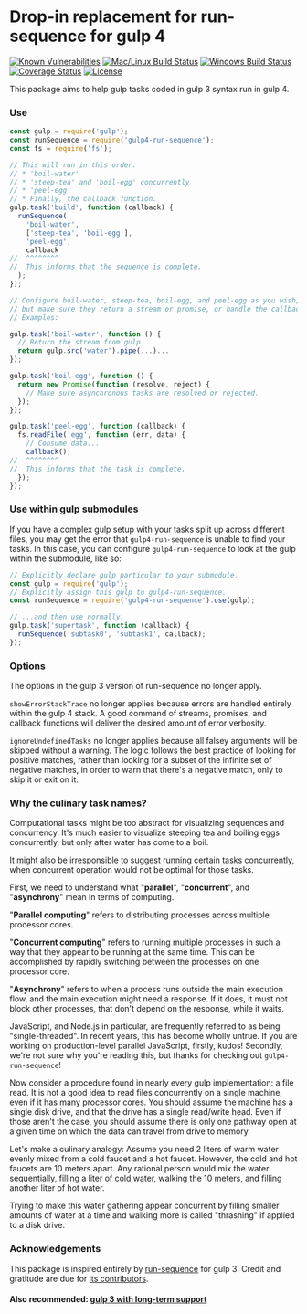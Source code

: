 # Drop-in replacement for run-sequence for gulp 4

[![Known Vulnerabilities][snyk-image]][snyk-url]
[![Mac/Linux Build Status][travis-image]][travis-url]
[![Windows Build Status][appveyor-image]][appveyor-url]
[![Coverage Status][coveralls-image]][coveralls-url]
[![License][license-image]][license-url]

This package aims to help gulp tasks coded in gulp 3 syntax run in gulp 4.

### Use

```javascript
const gulp = require('gulp');
const runSequence = require('gulp4-run-sequence');
const fs = require('fs');

// This will run in this order:
// * 'boil-water'
// * 'steep-tea' and 'boil-egg' concurrently
// * 'peel-egg'
// * Finally, the callback function.
gulp.task('build', function (callback) {
  runSequence(
    'boil-water',
    ['steep-tea', 'boil-egg'],
    'peel-egg',
    callback
//  ^^^^^^^^
//  This informs that the sequence is complete.
  );
});

// Configure boil-water, steep-tea, boil-egg, and peel-egg as you wish,
// but make sure they return a stream or promise, or handle the callback.
// Examples:

gulp.task('boil-water', function () {
  // Return the stream from gulp.
  return gulp.src('water').pipe(...)...
});

gulp.task('boil-egg', function () {
  return new Promise(function (resolve, reject) {
    // Make sure asynchronous tasks are resolved or rejected.
  });
});

gulp.task('peel-egg', function (callback) {
  fs.readFile('egg', function (err, data) {
    // Consume data...
    callback();
//  ^^^^^^^^
//  This informs that the task is complete.
  });
});
```

### Use within gulp submodules

If you have a complex gulp setup with your tasks split up across different 
files, you may get the error that `gulp4-run-sequence` is unable to find your 
tasks. In this case, you can configure `gulp4-run-sequence` to look at the gulp 
within the submodule, like so:

```javascript
// Explicitly declare gulp particular to your submodule.
const gulp = require('gulp');
// Explicitly assign this gulp to gulp4-run-sequence.
const runSequence = require('gulp4-run-sequence').use(gulp);

// ...and then use normally.
gulp.task('supertask', function (callback) {
  runSequence('subtask0', 'subtask1', callback);
});
```

### Options

The options in the gulp 3 version of run-sequence no longer apply. 

`showErrorStackTrace` no longer applies because errors are handled entirely 
within the gulp 4 stack. A good command of streams, promises, and callback 
functions will deliver the desired amount of error verbosity.

`ignoreUndefinedTasks` no longer applies because all falsey arguments will be 
skipped without a warning. The logic follows the best practice of looking for 
positive matches, rather than looking for a subset of the infinite set of 
negative matches, in order to warn that there's a negative match, only to skip 
it or exit on it.

### Why the culinary task names?

Computational tasks might be too abstract for visualizing sequences and 
concurrency. It's much easier to visualize steeping tea and boiling eggs 
concurrently, but only after water has come to a boil.

It might also be irresponsible to suggest running certain tasks concurrently, 
when concurrent operation would not be optimal for those tasks.

First, we need to understand what "__parallel__", "__concurrent__", and 
"__asynchrony__" mean in terms of computing.

"__Parallel computing__" refers to distributing processes across multiple 
processor cores.

"__Concurrent computing__" refers to running multiple processes in such a way 
that they appear to be running at the same time. This can be accomplished by 
rapidly switching between the processes on one processor core.

"__Asynchrony__" refers to when a process runs outside the main execution flow, 
and the main execution might need a response. If it does, it must not block 
other processes, that don't depend on the response, while it waits.

JavaScript, and Node.js in particular, are frequently referred to as being 
"single-threaded". In recent years, this has become wholly untrue. If you are 
working on production-level parallel JavaScript, firstly, kudos! Secondly, we're 
not sure why you're reading this, but thanks for checking out 
`gulp4-run-sequence`!

Now consider a procedure found in nearly every gulp implementation: a file read. 
It is not a good idea to read files concurrently on a single machine, even if it 
has many processor cores. You should assume the machine has a single disk drive, 
and that the drive has a single read/write head. Even if those aren't the case, 
you should assume there is only one pathway open at a given time on which the 
data can travel from drive to memory.

Let's make a culinary analogy: Assume you need 2 liters of warm water evenly 
mixed from a cold faucet and a hot faucet. However, the cold and hot faucets 
are 10 meters apart. Any rational person would mix the water sequentially, 
filling a liter of cold water, walking the 10 meters, and filling another liter 
of hot water.

Trying to make this water gathering appear concurrent by filling smaller 
amounts of water at a time and walking more is called "thrashing" if applied 
to a disk drive.

### Acknowledgements

This package is inspired entirely by 
[run-sequence](https://github.com/OverZealous/run-sequence) for gulp 3. Credit 
and gratitude are due for 
[its contributors](https://github.com/OverZealous/run-sequence/graphs/contributors). 

#### Also recommended: [gulp 3 with long-term support](https://github.com/electric-eloquence/gulp)

[snyk-image]: https://snyk.io/test/github/electric-eloquence/gulp4-run-sequence/master/badge.svg
[snyk-url]: https://snyk.io/test/github/electric-eloquence/gulp4-run-sequence/master

[travis-image]: https://img.shields.io/travis/electric-eloquence/gulp4-run-sequence.svg?label=mac%20%26%20linux
[travis-url]: https://travis-ci.org/electric-eloquence/gulp4-run-sequence

[appveyor-image]: https://img.shields.io/appveyor/ci/e2tha-e/gulp4-run-sequence.svg?label=windows
[appveyor-url]: https://ci.appveyor.com/project/e2tha-e/gulp4-run-sequence

[coveralls-image]: https://img.shields.io/coveralls/electric-eloquence/gulp4-run-sequence/master.svg
[coveralls-url]: https://coveralls.io/r/electric-eloquence/gulp4-run-sequence

[license-image]: https://img.shields.io/github/license/electric-eloquence/gulp4-run-sequence.svg
[license-url]: https://raw.githubusercontent.com/electric-eloquence/gulp4-run-sequence/master/LICENSE
